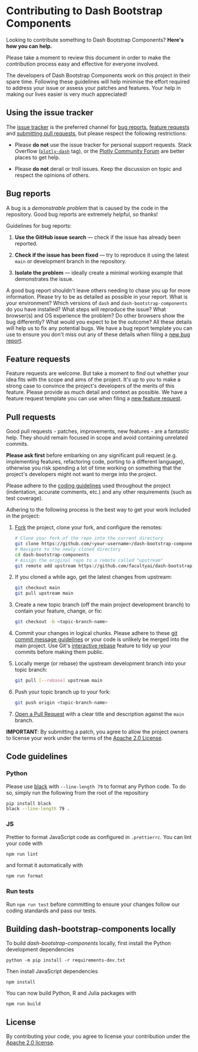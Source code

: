 # Contributing to Dash Bootstrap Components

Looking to contribute something to Dash Bootstrap Components? **Here's how you can help.**

Please take a moment to review this document in order to make the contribution
process easy and effective for everyone involved.

The developers of Dash Bootstrap Components work on this project in their spare
time. Following these guidelines will help minimise the effort required to
address your issue or assess your patches and features. Your help in making our
lives easier is very much appreciated!

## Using the issue tracker

The [issue tracker](https://github.com/facultyai/dash-bootstrap-components/issues) is
the preferred channel for [bug reports](#bug-reports), [feature requests](#feature-requests)
and [submitting pull requests](#pull-requests), but please respect the following
restrictions:

* Please **do not** use the issue tracker for personal support requests.  Stack
  Overflow ([`plotly-dash`](https://stackoverflow.com/questions/tagged/plotly-dash) tag),
  or the [Plotly Community Forum](https://community.plot.ly) are better places to get help.

* Please **do not** derail or troll issues. Keep the discussion on topic and
  respect the opinions of others.

## Bug reports

A bug is a _demonstrable problem_ that is caused by the code in the repository.
Good bug reports are extremely helpful, so thanks!

Guidelines for bug reports:

1. **Use the GitHub issue search** &mdash; check if the issue has already been
   reported.

2. **Check if the issue has been fixed** &mdash; try to reproduce it using the
   latest `main` or development branch in the repository.

3. **Isolate the problem** &mdash; ideally create a minimal working example that
   demonstrates the issue.

A good bug report shouldn't leave others needing to chase you up for more
information. Please try to be as detailed as possible in your report. What is
your environment? Which versions of `dash` and `dash-bootstrap-components` do
you have installed? What steps will reproduce the issue? What browser(s) and OS
experience the problem? Do other browsers show the bug differently? What
would you expect to be the outcome? All these details will help us to fix any
potential bugs. We have a bug report template you can use to ensure you don't
miss out any of these details when filing a [new bug report][new-bug-report].

## Feature requests

Feature requests are welcome. But take a moment to find out whether your idea
fits with the scope and aims of the project. It's up to *you* to make a strong
case to convince the project's developers of the merits of this feature. Please
provide as much detail and context as possible. We have a feature request
template you can use when filing a [new feature request][new-feature-request].

## Pull requests

Good pull requests - patches, improvements, new features - are a fantastic
help. They should remain focused in scope and avoid containing unrelated
commits.

**Please ask first** before embarking on any significant pull request (e.g.
implementing features, refactoring code, porting to a different language),
otherwise you risk spending a lot of time working on something that the
project's developers might not want to merge into the project.

Please adhere to the [coding guidelines](#code-guidelines) used throughout the
project (indentation, accurate comments, etc.) and any other requirements
(such as test coverage).

Adhering to the following process is the best way to get your work
included in the project:

1. [Fork](https://help.github.com/articles/fork-a-repo/) the project, clone your fork,
   and configure the remotes:

   ```bash
   # Clone your fork of the repo into the current directory
   git clone https://github.com/<your-username>/dash-bootstrap-components.git
   # Navigate to the newly cloned directory
   cd dash-bootstrap-components
   # Assign the original repo to a remote called "upstream"
   git remote add upstream https://github.com/facultyai/dash-bootstrap-components.git
   ```

2. If you cloned a while ago, get the latest changes from upstream:

   ```bash
   git checkout main
   git pull upstream main
   ```

3. Create a new topic branch (off the main project development branch) to
   contain your feature, change, or fix:

   ```bash
   git checkout -b <topic-branch-name>
   ```

4. Commit your changes in logical chunks. Please adhere to these [git commit
   message guidelines](https://tbaggery.com/2008/04/19/a-note-about-git-commit-messages.html)
   or your code is unlikely be merged into the main project. Use Git's
   [interactive rebase](https://help.github.com/articles/about-git-rebase/)
   feature to tidy up your commits before making them public.

5. Locally merge (or rebase) the upstream development branch into your topic branch:

   ```bash
   git pull [--rebase] upstream main
   ```

6. Push your topic branch up to your fork:

   ```bash
   git push origin <topic-branch-name>
   ```

7. [Open a Pull Request](https://help.github.com/articles/about-pull-requests/)
    with a clear title and description against the `main` branch.

**IMPORTANT**: By submitting a patch, you agree to allow the project owners to
license your work under the terms of the [Apache 2.0 License](../LICENSE).

## Code guidelines

### Python

Please use [black](https://github.com/python/black) with `--line-length 79` to
format any Python code. To do so, simply run the following from the root of
the repository

```sh
pip install black
black --line-length 79 .
```

### JS

Prettier to format JavaScript code as configured in `.prettierrc`. You can lint
your code with

```bash
npm run lint
```

and format it automatically with

```bash
npm run format
```

### Run tests

Run `npm run test` before committing to ensure your changes follow our coding
standards and pass our tests.

## Building dash-bootstrap-components locally

To build _dash-bootstrap-components_ locally, first install the Python
development dependencies

```
python -m pip install -r requirements-dev.txt
```

Then install JavaScript dependencies

```
npm install
```

You can now build Python, R and Julia packages with

```
npm run build
```

## License

By contributing your code, you agree to license your contribution under the
[Apache 2.0 license](../LICENSE).

[new-bug-report]: https://github.com/facultyai/dash-bootstrap-components/issues/new?template=bug.md
[new-feature-request]: https://github.com/facultyai/dash-bootstrap-components/issues/new?template=feature.md
